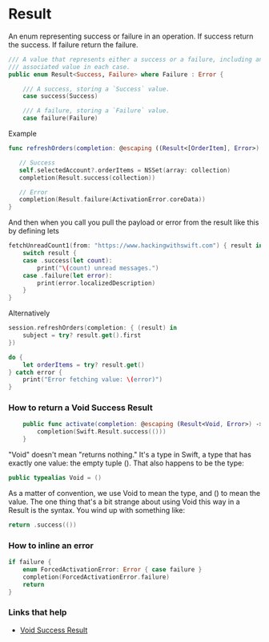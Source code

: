 # Result

An enum representing success or failure in an operation. If success return the success. If failure return the failure.

```swift
/// A value that represents either a success or a failure, including an
/// associated value in each case.
public enum Result<Success, Failure> where Failure : Error {

    /// A success, storing a `Success` value.
    case success(Success)

    /// A failure, storing a `Failure` value.
    case failure(Failure)
```

Example

```swift
func refreshOrders(completion: @escaping ((Result<[OrderItem], Error>) -> Void)) {

   // Success
   self.selectedAccount?.orderItems = NSSet(array: collection)
   completion(Result.success(collection))             

   // Error
   completion(Result.failure(ActivationError.coreData))
}
```

And then when you call you pull the payload or error from the result like this by defining lets

```swift
fetchUnreadCount1(from: "https://www.hackingwithswift.com") { result in
    switch result {
    case .success(let count):
        print("\(count) unread messages.")
    case .failure(let error):
        print(error.localizedDescription)
    }
}
```

Alternatively

```swift
session.refreshOrders(completion: { (result) in
    subject = try? result.get().first
})

do {
    let orderItems = try? result.get()
} catch error {
    print("Error fetching value: \(error)")
}
```

### How to return a Void Success Result

```swift
    public func activate(completion: @escaping (Result<Void, Error>) -> Void) {
        completion(Swift.Result.success(()))
    }
```

"Void" doesn't mean "returns nothing." It's a type in Swift, a type that has exactly one value: the empty tuple (). That also happens to be the type:

```swift
public typealias Void = ()
```

As a matter of convention, we use Void to mean the type, and () to mean the value. The one thing that's a bit strange about using Void this way in a Result is the syntax. You wind up with something like:

```swift
return .success(())
```

### How to inline an error

```swift
if failure {
    enum ForcedActivationError: Error { case failure }
    completion(ForcedActivationError.failure)
    return
}
```

### Links that help

- [Void Success Result](https://stackoverflow.com/questions/44067192/how-to-handle-void-success-case-with-result-lib-success-failure)
